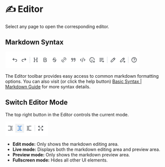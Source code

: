 # ✍️ Editor

Select any page to open the corresponding editor.

## Markdown Syntax

![image.png](https://github.com/yuri2peter/picx-images-hosting/raw/master/image.aH-sMB.png)

The Editor toolbar provides easy access to common markdown formatting options. You can also visit (or click the help button) [Basic Syntax | Markdown Guide](https://www.markdownguide.org/basic-syntax/) for more syntax details.

## Switch Editor Mode

The top right button in the Editor controls the current mode.

![image.png](https://github.com/yuri2peter/picx-images-hosting/raw/master/image.vPkONr.png)

- **Edit mode:** Only shows the markdown editing area.
- **Live mode:** Displays both the markdown editing area and preview area.
- **Preview mode:** Only shows the markdown preview area.
- **Fullscreen mode:** Hides all other UI elements.
